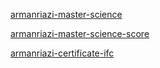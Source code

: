 [armanriazi-master-science](https://drive.google.com/file/d/1VKXfPPTzVPonALERdxU4LcRRvJBRMNHV/view?usp=share_link)

[armanriazi-master-science-score](https://drive.google.com/file/d/1h98c3oklzv-tyi6b3xvfR4QEUfdbNHXH/view?usp=share_link)

[armanriazi-certificate-ifc](./assets/pdf/armanriazi-certificate-ifc.pdf)
